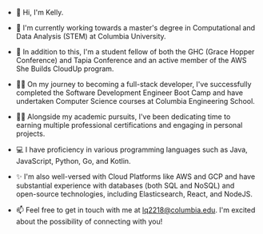- 👋 Hi, I'm Kelly. 
- 🌱 I'm currently working towards a master's degree in Computational and Data Analysis (STEM) at Columbia University.
- 👀 In addition to this, I'm a student fellow of both the GHC (Grace Hopper Conference) and Tapia Conference and an active member of the AWS She Builds CloudUp program.
- 👩‍🎓 On my journey to becoming a full-stack developer, I've successfully completed the Software Development Engineer Boot Camp and have undertaken Computer Science courses at Columbia Engineering School.
- 👩‍💻 Alongside my academic pursuits, I've been dedicating time to earning multiple professional certifications and engaging in personal projects.
 
- 💻 I have proficiency in various programming languages such as Java, JavaScript, Python, Go, and Kotlin.
- ✨ I'm also well-versed with Cloud Platforms like AWS and GCP and have substantial experience with databases (both SQL and NoSQL) and open-source technologies, including Elasticsearch, React, and NodeJS.

- 📫 Feel free to get in touch with me at lq2218@columbia.edu. I'm excited about the possibility of connecting with you!
  
<!---
Kellykk11/Kellykk11 is a ✨ special ✨ repository because its `README.md` (this file) appears on your GitHub profile.
You can click the Preview link to take a look at your changes.
--->
